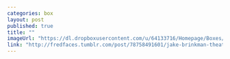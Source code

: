```yaml
---
categories: box
layout: post
published: true
title: ""
imageUrl: "https://dl.dropboxusercontent.com/u/64133716/Homepage/Boxes/jake_brinkman.jpg"
link: "http://fredfaces.tumblr.com/post/78758491601/jake-brinkman-theatrical-production-and-design"
---
```


